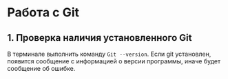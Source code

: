 # Работа с Git

## 1. Проверка наличия установленного Git
В терминале выполнить команду `Git --version`. Если git установлен, появится сообщение с информацией о версии программы, иначе будет сообщение об ошибке.



##

##

##

##